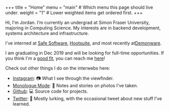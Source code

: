 +++
title = "Home"
menu = "main" # Which menu this page should live under.
weight = "1" # Lower weighted items get ordered first.
+++

Hi, I'm Jordan. I’m currently an undergrad at Simon Fraser University, majoring in Computing Science. My interests are in backend development, systems architecture and infrastructure.

I've interned at [Safe Software](https://safe.com), [Hootsuite](https://hootsuite.com), and most recently at[Demonware](https://demonware.net).

I am graduating in Dec 2019 and will be looking for full-time opportunities. If you think I'm a [good fit](resume.pdf), you can reach me [here](mailto:jordansiaw.cy@gmail.com)!

Check out other things I do on the interwebs here:

- [Instagram](https://www.instagram.com/jordansiaw/): :camera: What I see through the viewfinder.
- [Monologue Mode](https://www.instagram.com/monologuemode/): :book: Notes and stories on photos I've taken.
- [Github](https://github.com/onethirdzero): :computer: Source code for projects.
- [Twitter](https://twitter.com/onethirdzero): :thought_balloon: Mostly lurking, with the occasional tweet about new stuff I've learned.
